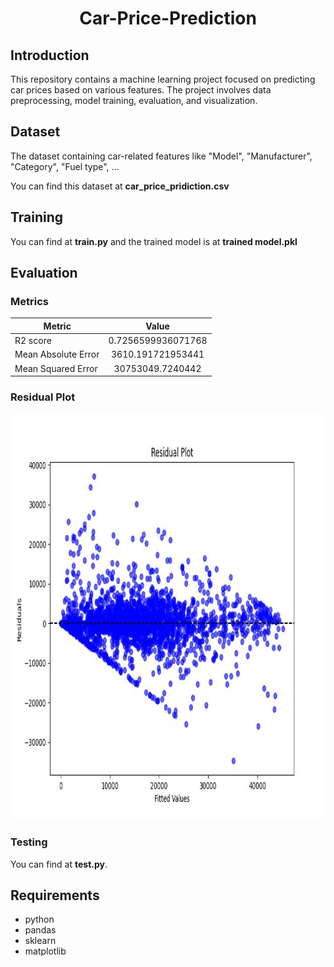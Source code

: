 <p align="center">
 <h1 align="center">Car-Price-Prediction</h1>
</p>

## Introduction
This repository contains a machine learning project focused on predicting car prices based on various features. The project involves data preprocessing, model training, evaluation, and visualization.

## Dataset
The dataset containing car-related features like "Model", "Manufacturer", "Category", "Fuel type", ... 

You can find this dataset at **car_price_pridiction.csv**

## Training
You can find at **train.py** and the trained model is at **trained model.pkl**

## Evaluation

### Metrics
|Metric|Value|
|-----------|:-----------:|
|R2 score|0.7256599936071768|
|Mean Absolute Error|3610.191721953441|
|Mean Squared Error|30753049.7240442|

### Residual Plot
<img src="residualplot.jpg" width="950" height="650">

### Testing
You can find at **test.py**.

## Requirements
* python
* pandas
* sklearn
* matplotlib

